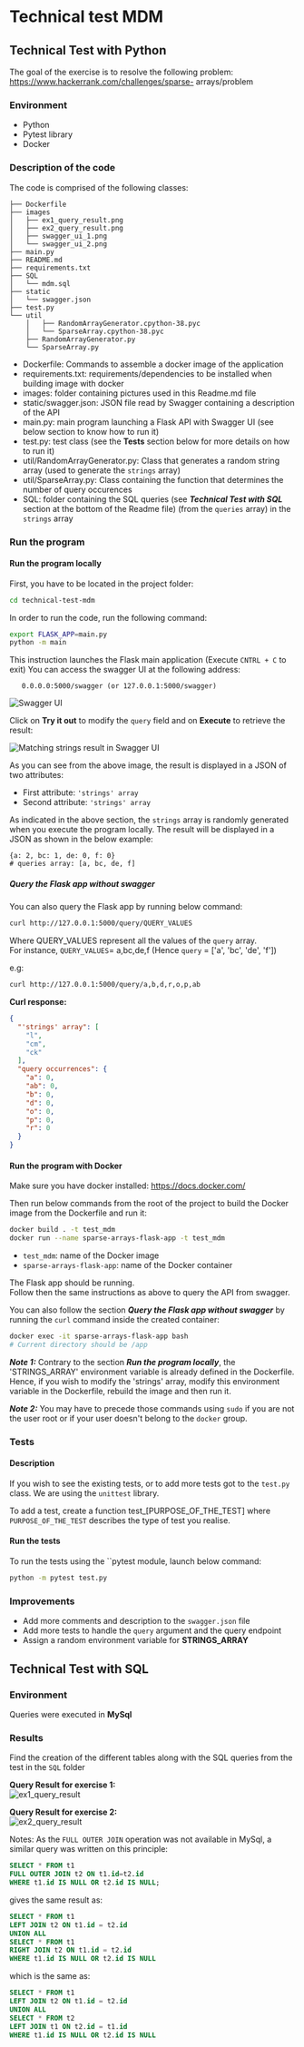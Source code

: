 # Technical test MDM

## Technical Test with Python

The goal of the exercise is to resolve the following problem:
https://www.hackerrank.com/challenges/sparse-
arrays/problem

### Environment

- Python
- Pytest library
- Docker

### Description of the code

The code is comprised of the following classes:

```
├── Dockerfile
├── images
│   ├── ex1_query_result.png
│   ├── ex2_query_result.png
│   ├── swagger_ui_1.png
│   └── swagger_ui_2.png
├── main.py
├── README.md
├── requirements.txt
├── SQL
│   └── mdm.sql
├── static
│   └── swagger.json
├── test.py
└── util
    │   ├── RandomArrayGenerator.cpython-38.pyc
    │   └── SparseArray.cpython-38.pyc
    ├── RandomArrayGenerator.py
    └── SparseArray.py
```
- Dockerfile: Commands to assemble a docker image of the application
- requirements.txt: requirements/dependencies to be installed when building image with docker
- images: folder containing pictures used in this Readme.md file
- static/swagger.json: JSON file read by Swagger containing a description of the API
- main.py: main program launching a Flask API with Swagger UI (see below section to know how to run it)
- test.py: test class (see the **Tests** section below for more details on how to run it)
- util/RandomArrayGenerator.py: Class that generates a random string array (used to generate the `strings` array)
- util/SparseArray.py: Class containing the function that determines the number of query occurences
- SQL: folder containing the SQL queries (see ***Technical Test with SQL*** section at the bottom of the Readme file)
(from the `queries` array) in the `strings` array

### Run the program

#### Run the program locally

First, you have to be located in the project folder:

```bash
cd technical-test-mdm
```

In order to run the code, run the following command:

```bash
export FLASK_APP=main.py
python -m main
```

This instruction launches the Flask main application (Execute `CNTRL + C` to exit)
You can access the swagger UI at the following address: 
        
       0.0.0.0:5000/swagger (or 127.0.0.1:5000/swagger)
       
![Swagger UI](images/swagger_ui_1.png)

Click on **Try it out** to modify the `query` field and on **Execute** to retrieve the result:

![Matching strings result in Swagger UI](images/swagger_ui_2.png)

As you can see from the above image, the result is displayed in a JSON of two attributes:
- First attribute: `'strings' array`
- Second attribute: `'strings' array`
       
As indicated in the above section, the `strings` array is randomly generated when you execute the program locally. 
The result will be displayed in a JSON as shown in the below example:

```
{a: 2, bc: 1, de: 0, f: 0} 
# queries array: [a, bc, de, f]
```

##### Query the Flask app without swagger

You can also query the Flask app by running below command:

```bash
curl http://127.0.0.1:5000/query/QUERY_VALUES
```

Where QUERY_VALUES represent all the values of the `query` array.  
For instance, `QUERY_VALUES`= a,bc,de,f  (Hence `query` = ['a', 'bc', 'de', 'f'])

e.g:

```bash
curl http://127.0.0.1:5000/query/a,b,d,r,o,p,ab
```

**Curl response:**

```json
{
  "'strings' array": [
    "l", 
    "cm", 
    "ck"
  ], 
  "query occurrences": {
    "a": 0, 
    "ab": 0, 
    "b": 0, 
    "d": 0, 
    "o": 0, 
    "p": 0, 
    "r": 0
  }
}
```

#### Run the program with Docker

Make sure you have docker installed: https://docs.docker.com/

Then run below commands from the root of the project to build the Docker image from the Dockerfile and run it:

```bash
docker build . -t test_mdm
docker run --name sparse-arrays-flask-app -t test_mdm
```

- `test_mdm`: name of the Docker image
- `sparse-arrays-flask-app`: name of the Docker container

The Flask app should be running.   
Follow then the same instructions as above to query the API from swagger.

You can also follow the section ***Query the Flask app without swagger*** 
by running the `curl` command inside the created container:

```bash
docker exec -it sparse-arrays-flask-app bash   
# Current directory should be /app
```

***Note 1:*** Contrary to the section ***Run the program locally***, the 'STRINGS_ARRAY' environment variable is already defined in the Dockerfile.
Hence, if you wish to modify the 'strings' array, modify this environment variable in the Dockerfile, rebuild the image and then run it.

***Note 2:*** You may have to precede those commands using `sudo` if you are not the user root 
or if your user doesn't belong to the `docker` group.

### Tests

#### Description

If you wish to see the existing tests, or to add more tests got to the `test.py` class.
We are using the `unittest` library.

To add a test, create a function test_[PURPOSE_OF_THE_TEST] where `PURPOSE_OF_THE_TEST` describes the type of test you realise. 

#### Run the tests

To run the tests using the ``pytest module, launch below command:

```bash
python -m pytest test.py
```

### Improvements
- Add more comments and description to the `swagger.json` file
- Add more tests to handle the `query` argument and the query endpoint
- Assign a random environment variable for **STRINGS_ARRAY**


## Technical Test with SQL

### Environment

Queries were executed in **MySql**

### Results

Find the creation of the different tables along with the SQL queries from the test in the `SQL` folder

**Query Result for exercise 1:**  
![ex1_query_result](images/ex1_query_result.png)

**Query Result for exercise 2:**  
![ex2_query_result](images/ex2_query_result.png)

Notes: As the `FULL OUTER JOIN` operation was not available in MySql, a similar query was written on this principle:

```sql
SELECT * FROM t1
FULL OUTER JOIN t2 ON t1.id=t2.id
WHERE t1.id IS NULL OR t2.id IS NULL;
```

gives the same result as:

```sql
SELECT * FROM t1
LEFT JOIN t2 ON t1.id = t2.id
UNION ALL
SELECT * FROM t1
RIGHT JOIN t2 ON t1.id = t2.id
WHERE t1.id IS NULL OR t2.id IS NULL
```

which is the same as:

```sql
SELECT * FROM t1
LEFT JOIN t2 ON t1.id = t2.id
UNION ALL
SELECT * FROM t2
LEFT JOIN t1 ON t2.id = t1.id
WHERE t1.id IS NULL OR t2.id IS NULL
```
